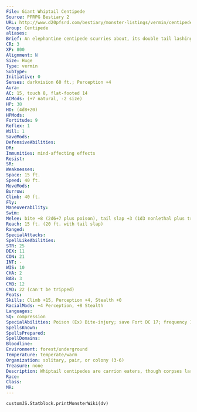```yaml
---
File: Giant Whiptail Centipede
Source: PFRPG Bestiary 2
URL: http://www.d20pfsrd.com/bestiary/monster-listings/vermin/centipede/centipede-giant-whiptail
Group: Centipede
aliases: 
Brief: An elephantine centipede scurries about, its double tail lashing angrily behind it.
CR: 3
XP: 800
Alignment: N
Size: Huge
Type: vermin
SubType: 
Initiative: 0
Senses: darkvision 60 ft.; Perception +4
Aura: 
AC: 15, touch 8, flat-footed 14
ACMods: (+7 natural, -2 size)
HP: 38
HD: (4d8+20)
HPMods: 
Fortitude: 9
Reflex: 1
Will: 1
SaveMods: 
DefensiveAbilities: 
DR: 
Immunities: mind-affecting effects
Resist: 
SR: 
Weaknesses: 
Space: 15 ft.
Speed: 40 ft.
MoveMods: 
Burrow: 
Climb: 40 ft.
Fly: 
Maneuverability: 
Swim: 
Melee: bite +8 (2d6+7 plus poison), tail slap +3 (1d3 nonlethal plus trip)
Reach: 15 ft. (20 ft. with tail slap)
Ranged: 
SpecialAttacks: 
SpellLikeAbilities: 
STR: 25
DEX: 11
CON: 21
INT: -
WIS: 10
CHA: 2
BAB: 3
CMB: 12
CMD: 22 (can't be tripped)
Feats: 
Skills: Climb +15, Perception +4, Stealth +0
RacialMods: +4 Perception, +8 Stealth
Languages: 
SQ: compression
SpecialAbilities: Poison (Ex) Bite-injury; save Fort DC 17; frequency 1/round for 6 rounds; effect 1d4 Dex; cure 1 save. The save DC is Constitution-based.  Tail Slap (Ex) A giant whiptail centipede's tail slap deals nonlethal damage and gains no bonus from its Strength score on damage dealt.
SpellsKnown: 
SpellsPrepared: 
SpellDomains: 
Bloodline: 
Environment: forest/underground
Temperature: temperate/warm
Organization: solitary, pair, or colony (3-6)
Treasure: none
Description: Whiptail centipedes are carrion eaters, though corpses large enough to satiate them are a rarity. Corpses of Huge or larger creatures left to rot often attract whiptail centipedes, who viciously defend their bounty against any who would intrude upon their lairs.
Race: 
Class: 
MR: 
---
```

```dataviewjs
customJS.Statblock.printMonsterWiki(dv)
```
